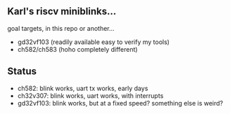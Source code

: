 ## Karl's riscv miniblinks...

goal targets, in this repo or another...
* gd32vf103 (readily available easy to verify my tools)
* ch582/ch583 (hoho completely different)

## Status
* ch582: blink works, uart tx works, early days
* ch32v307: blink works, uart works, with interrupts
* gd32vf103: blink works, but at a fixed speed? something else is weird?
